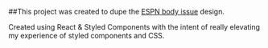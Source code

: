 ##This project was created to dupe the [ESPN body issue](https://ueno.co/work/espn) design.

Created using React & Styled Components with the intent of really elevating my experience of styled components and CSS.